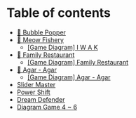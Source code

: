# Table of contents

* [🫧 Bubble Popper](README.md)
* [🎣 Meow Fishery](<README (1).md>)
  * [\[Game Diagram\] I W A K](https://drive.google.com/file/d/1Ipyg2TREko1ZO1TuCNbeG-6NsD1VsO8_/view?usp=sharing)
* [🍲 Family Restaurant](family-restaurant/README.md)
  * [\[Game Diagram\] Family Restaurant](https://drive.google.com/file/d/11N9aEclZ1adT43ZJpZtd55wHEvnPeBT0/view?usp=sharing)
* [🍮 Agar - Agar](agar-agar/README.md)
  * [\[Game Diagram\] Agar - Agar](https://drive.google.com/file/d/1uBItui49adInCMr1I96yfCvDMhphr51M/view?usp=sharing)
* [Slider Master](slider-master.md)
* [Power Shift](power-shift.md)
* [Dream Defender](dream-defender.md)
* [Diagram Game 4 \~ 6](https://drive.google.com/file/d/1l7jBoYJLzinoomGyFfunJvDdl-P88Ma_/view?usp=sharing)
